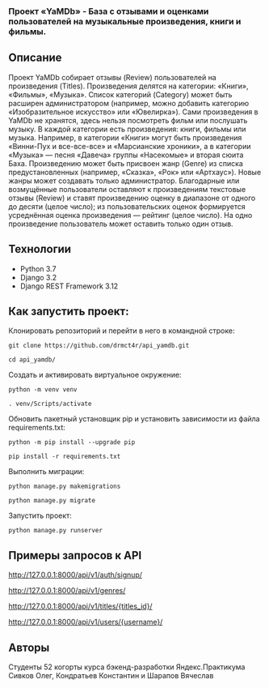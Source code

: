 ### Проект «YaMDb» - База с отзывами и оценками пользователей на музыкальные произведения, книги и фильмы.

## Описание
Проект YaMDb собирает отзывы (Review) пользователей на произведения (Titles). Произведения делятся на категории: «Книги», «Фильмы», «Музыка». Список категорий (Category) может быть расширен администратором (например, можно добавить категорию «Изобразительное искусство» или «Ювелирка»). Сами произведения в YaMDb не хранятся, здесь нельзя посмотреть фильм или послушать музыку. В каждой категории есть произведения: книги, фильмы или музыка. Например, в категории «Книги» могут быть произведения «Винни-Пух и все-все-все» и «Марсианские хроники», а в категории «Музыка» — песня «Давеча» группы «Насекомые» и вторая сюита Баха. Произведению может быть присвоен жанр (Genre) из списка предустановленных (например, «Сказка», «Рок» или «Артхаус»). Новые жанры может создавать только администратор. Благодарные или возмущённые пользователи оставляют к произведениям текстовые отзывы (Review) и ставят произведению оценку в диапазоне от одного до десяти (целое число); из пользовательских оценок формируется усреднённая оценка произведения — рейтинг (целое число). На одно произведение пользователь может оставить только один отзыв.

## Технологии
* Python 3.7 
* Django 3.2
* Django REST Framework 3.12

## Как запустить проект:
Клонировать репозиторий и перейти в него в командной строке: 
```
git clone https://github.com/drmct4r/api_yamdb.git
```
```
cd api_yamdb/
```
Cоздать и активировать виртуальное окружение:
```
python -m venv venv
```
```
. venv/Scripts/activate
```
Обновить пакетный установщик pip и установить зависимости из файла requirements.txt:
```
python -m pip install --upgrade pip
```
```
pip install -r requirements.txt
```
Выполнить миграции:
```
python manage.py makemigrations
```
```
python manage.py migrate
```
Запустить проект:
```
python manage.py runserver
```

## Примеры запросов к API
http://127.0.0.1:8000/api/v1/auth/signup/

http://127.0.0.1:8000/api/v1/genres/

http://127.0.0.1:8000/api/v1/titles/{titles_id}/

http://127.0.0.1:8000/api/v1/users/{username}/

## Авторы
Студенты 52 когорты курса бэкенд-разработки Яндекс.Практикума 
Сивков Олег, Кондратьев Константин и Шарапов Вячеслав